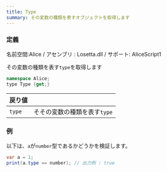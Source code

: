 ```yaml
---
title: Type
summary: その変数の種類を表すオブジェクトを取得します
---
```

### 定義
名前空間:Alice / アセンブリ : Losetta.dll / サポート: AliceScript1

その変数の種類を表す`type`を取得します

```cs title="AliceScript"
namespace Alice;
type Type {get;}
```

|戻り値| |
|-|-|
|`type`| そその変数の種類を表す`type`|


### 例
以下は、`a`が`number`型であるかどうかを検証します。

```cs title="AliceScript"
var a = 1;
print(a.type == number); // 出力例 : true
```
